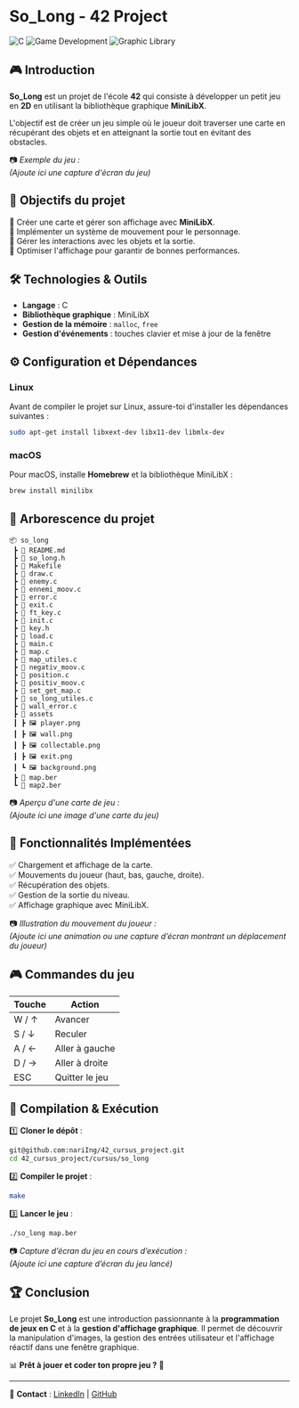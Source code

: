 # So_Long - 42 Project

![C](https://img.shields.io/badge/Language-C-red?style=for-the-badge&logo=c)
![Game Development](https://img.shields.io/badge/Category-Game%20Development-blue?style=for-the-badge&logo=game)
![Graphic Library](https://img.shields.io/badge/Library-MLX-orange?style=for-the-badge)

## 🎮 Introduction

**So_Long** est un projet de l'école **42** qui consiste à développer un petit jeu en **2D** en utilisant la bibliothèque graphique **MiniLibX**.

L'objectif est de créer un jeu simple où le joueur doit traverser une carte en récupérant des objets et en atteignant la sortie tout en évitant des obstacles.

📷 *Exemple du jeu :*  
*(Ajoute ici une capture d'écran du jeu)*  

## 📌 Objectifs du projet

🔹 Créer une carte et gérer son affichage avec **MiniLibX**.  
🔹 Implémenter un système de mouvement pour le personnage.  
🔹 Gérer les interactions avec les objets et la sortie.  
🔹 Optimiser l'affichage pour garantir de bonnes performances.  

## 🛠️ Technologies & Outils

- **Langage** : C  
- **Bibliothèque graphique** : MiniLibX  
- **Gestion de la mémoire** : `malloc`, `free`  
- **Gestion d'événements** : touches clavier et mise à jour de la fenêtre

## ⚙️ Configuration et Dépendances

### Linux
Avant de compiler le projet sur Linux, assure-toi d'installer les dépendances suivantes :
```bash
sudo apt-get install libxext-dev libx11-dev libmlx-dev
```

### macOS
Pour macOS, installe **Homebrew** et la bibliothèque MiniLibX :
```bash
brew install minilibx
```

## 📂 Arborescence du projet

```
📦 so_long
 ┣ 📜 README.md
 ┣ 📜 so_long.h
 ┣ 📜 Makefile
 ┣ 📜 draw.c
 ┣ 📜 enemy.c
 ┣ 📜 ennemi_moov.c
 ┣ 📜 error.c
 ┣ 📜 exit.c
 ┣ 📜 ft_key.c
 ┣ 📜 init.c
 ┣ 📜 key.h
 ┣ 📜 load.c
 ┣ 📜 main.c
 ┣ 📜 map.c
 ┣ 📜 map_utiles.c
 ┣ 📜 negativ_moov.c
 ┣ 📜 position.c
 ┣ 📜 positiv_moov.c
 ┣ 📜 set_get_map.c
 ┣ 📜 so_long_utiles.c
 ┣ 📜 wall_error.c
 ┣ 📂 assets
 ┃ ┣ 🖼️ player.png
 ┃ ┣ 🖼️ wall.png
 ┃ ┣ 🖼️ collectable.png
 ┃ ┣ 🖼️ exit.png
 ┃ ┗ 🖼️ background.png
 ┣ 📜 map.ber
 ┗ 📜 map2.ber
```

📷 *Aperçu d'une carte de jeu :*  
*(Ajoute ici une image d'une carte du jeu)*  

## 🔄 Fonctionnalités Implémentées

✅ Chargement et affichage de la carte.  
✅ Mouvements du joueur (haut, bas, gauche, droite).  
✅ Récupération des objets.  
✅ Gestion de la sortie du niveau.  
✅ Affichage graphique avec MiniLibX.  

📷 *Illustration du mouvement du joueur :*  
*(Ajoute ici une animation ou une capture d’écran montrant un déplacement du joueur)*  

## 🎮 Commandes du jeu

| Touche  | Action |
|---------|--------|
| W / ↑ | Avancer |
| S / ↓ | Reculer |
| A / ← | Aller à gauche |
| D / → | Aller à droite |
| ESC | Quitter le jeu |

## 📌 Compilation & Exécution

1️⃣ **Cloner le dépôt** :
```bash
git@github.com:nariIng/42_cursus_project.git
cd 42_cursus_project/cursus/so_long
```

2️⃣ **Compiler le projet** :
```bash
make
```

3️⃣ **Lancer le jeu** :
```bash
./so_long map.ber
```

📷 *Capture d’écran du jeu en cours d’exécution :*  
*(Ajoute ici une capture d’écran du jeu lancé)*  

## 🏆 Conclusion

Le projet **So_Long** est une introduction passionnante à la **programmation de jeux en C** et à la **gestion d'affichage graphique**. Il permet de découvrir la manipulation d'images, la gestion des entrées utilisateur et l'affichage réactif dans une fenêtre graphique.

📊 **Prêt à jouer et coder ton propre jeu ?** 🚀

---

🔗 **Contact** : [LinkedIn](www.linkedin.com/in/emmanuela-narindranjanahary-7194272a7) | [GitHub](https://github.com/nariIng/)

